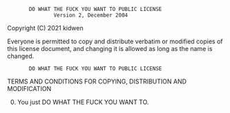            DO WHAT THE FUCK YOU WANT TO PUBLIC LICENSE
                   Version 2, December 2004

Copyright (C) 2021 kidwen

Everyone is permitted to copy and distribute verbatim or modified
copies of this license document, and changing it is allowed as long
as the name is changed.

           DO WHAT THE FUCK YOU WANT TO PUBLIC LICENSE
  TERMS AND CONDITIONS FOR COPYING, DISTRIBUTION AND MODIFICATION

 0. You just DO WHAT THE FUCK YOU WANT TO.
